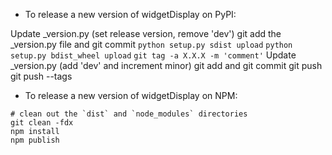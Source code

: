 - To release a new version of widgetDisplay on PyPI:

Update _version.py (set release version, remove 'dev')
git add the _version.py file and git commit
`python setup.py sdist upload`
`python setup.py bdist_wheel upload`
`git tag -a X.X.X -m 'comment'`
Update _version.py (add 'dev' and increment minor)
git add and git commit
git push
git push --tags

- To release a new version of widgetDisplay on NPM:

```
# clean out the `dist` and `node_modules` directories
git clean -fdx
npm install
npm publish
```